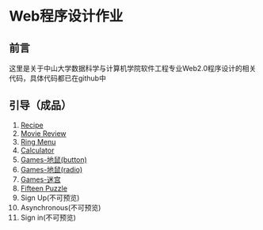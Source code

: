 # Web程序设计作业
## 前言
这里是关于中山大学数据科学与计算机学院软件工程专业Web2.0程序设计的相关代码，具体代码都已在github中
## 引导（成品）
1. [Recipe](recipe\html\index.html)
2. [Movie Review](moviereview\tmnt.html)
3. [Ring Menu](ringmenu\index.html)
4. [Calculator](calculator\index.html)
5. [Games-地鼠(button)](games\打地鼠(使用button)\index.html)
6. [Games-地鼠(radio)](games\打地鼠(使用radio)\index.html)
7. [Games-迷宫](games\迷宫\index.html)
8. [Fifteen Puzzle](fifteenpuzzle\index.html)
9. Sign Up(不可预览)    
10. Asynchronous(不可预览)
11. Sign in(不可预览)